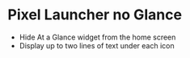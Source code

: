 # Pixel Launcher no Glance

* Hide At a Glance widget from the home screen
* Display up to two lines of text under each icon
